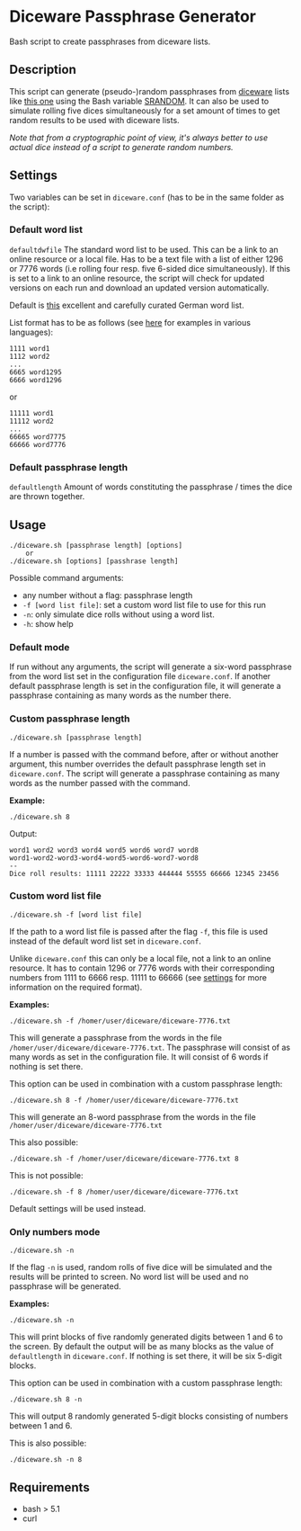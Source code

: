 # Diceware Passphrase Generator
Bash script to create passphrases from diceware lists.

## Description
This script can generate (pseudo-)random passphrases from [diceware](https://en.wikipedia.org/wiki/Diceware) lists like [this one](https://github.com/dys2p/wordlists-de/blob/main/de-7776-v1-diceware.txt) using the Bash variable [SRANDOM](https://www.gnu.org/software/bash/manual/bash.html#index-SRANDOM).
It can also be used to simulate rolling five dices simultaneously for a set amount of times to get random results to be used with diceware lists.

*Note that from a cryptographic point of view, it's always better to use actual dice instead of a script to generate random numbers.*

## Settings
Two variables can be set in `diceware.conf` (has to be in the same folder as the script):

### Default word list
`defaultdwfile`
The standard word list to be used. This can be a link to an online resource or a local file. Has to be a text file with a list of either 1296 or 7776 words (i.e rolling four resp. five 6-sided dice simultaneously). If this is set to a link to an online resource, the script will check for updated versions on each run and download an updated version automatically.

Default is [this](https://github.com/dys2p/wordlists-de/blob/main/de-7776-v1-diceware.txt) excellent and carefully curated German word list.

List format has to be as follows (see [here](https://theworld.com/~reinhold/diceware.html) for examples in various languages):
```
1111 word1
1112 word2
...
6665 word1295
6666 word1296
```
or
```
11111 word1
11112 word2
...
66665 word7775
66666 word7776
```

### Default passphrase length
`defaultlength`
Amount of words constituting the passphrase / times the dice are thrown together.

## Usage
```
./diceware.sh [passphrase length] [options]
	or
./diceware.sh [options] [passhrase length]
```
Possible command arguments:
* any number without a flag: passphrase length
* `-f [word list file]`: set a custom word list file to use for this run
* `-n`: only simulate dice rolls without using a word list.
* `-h`: show help

### Default mode
If run without any arguments, the script will generate a six-word passphrase from the word list set in the configuration file `diceware.conf`. If another default passphrase length is set in the configuration file, it will generate a passphrase containing as many words as the number there.

### Custom passphrase length
```
./diceware.sh [passphrase length]
```
If a number is passed with the command before, after or without another argument, this number overrides the default passphrase length set in `diceware.conf`. The script will generate a passphrase containing as many words as the number passed with the command.

**Example:**
```
./diceware.sh 8
```
Output:
```
word1 word2 word3 word4 word5 word6 word7 word8
word1-word2-word3-word4-word5-word6-word7-word8
--
Dice roll results: 11111 22222 33333 444444 55555 66666 12345 23456
```

### Custom word list file
```
./diceware.sh -f [word list file]
```
If the path to a word list file is passed after the flag `-f`, this file is used instead of the default word list set in `diceware.conf`.

Unlike `diceware.conf` this can only be a local file, not a link to an online resource. It has to contain 1296 or 7776 words with their corresponding numbers from 1111 to 6666 resp. 11111 to 66666 (see [settings](#default-word-list) for more information on the required format).

**Examples:**

```
./diceware.sh -f /homer/user/diceware/diceware-7776.txt
```
This will generate a passphrase from the words in the file `/homer/user/diceware/diceware-7776.txt`. The passphrase will consist of as many words as set in the configuration file. It will consist of 6 words if nothing is set there.

This option can be used in combination with a custom passphrase length:

```
./diceware.sh 8 -f /homer/user/diceware/diceware-7776.txt
```
This will generate an 8-word passphrase from the words in the file `/homer/user/diceware/diceware-7776.txt`

This also possible:
```
./diceware.sh -f /homer/user/diceware/diceware-7776.txt 8
```
This is not possible:
```
./diceware.sh -f 8 /homer/user/diceware/diceware-7776.txt
```
Default settings will be used instead.

### Only numbers mode
```
./diceware.sh -n
```
If the flag `-n` is used, random rolls of five dice will be simulated and the results will be printed to screen. 
No word list will be used and no passphrase will be generated.

**Examples:**

```
./diceware.sh -n
```
This will print blocks of five randomly generated digits between 1 and 6 to the screen. By default the output will be as many blocks as the value of `defaultlength` in `diceware.conf`. If nothing is set there, it will be six 5-digit blocks.

This option can be used in combination with a custom passphrase length:
```
./diceware.sh 8 -n
```
This will output 8 randomly generated 5-digit blocks consisting of numbers between 1 and 6.

This is also possible:
```
./diceware.sh -n 8
```

## Requirements
- bash > 5.1
- curl
